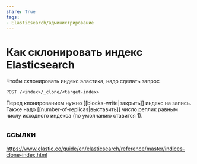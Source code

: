 ```yaml
---
share: True
tags: 
- Elasticsearch/администрирование
---
```

# Как склонировать индекс Elasticsearch
Чтобы склонировать индекс эластика, надо сделать запрос
```http
POST /<index>/_clone/<target-index>
```

Перед клонированием нужно [[blocks-write|закрыть]] индекс на запись. Также надо [[number-of-replicas|выставить]] число реплик равным числу исходного индекса (по умолчанию ставится 1).
## ссылки
https://www.elastic.co/guide/en/elasticsearch/reference/master/indices-clone-index.html